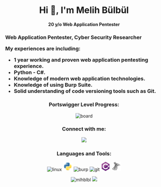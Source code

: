 <h1 align="center">Hi 👋, I'm Melih Bülbül</h1>
<h4 align="center" >20 y/o Web Application Pentester </h2>

<h3 >Web Application Pentester, Cyber Security Researcher

My experiences are including:
- 1 year working and proven web application pentesting experience.
- Python - C#.
- Knowledge of modern web application technologies.
- Knowledge of using Burp Suite.
- Solid understanding of code versioning tools such as Git.
</h3>
<h3 align="center">Portswigger Level Progress:</h2>
<p align="center">
<img src="https://github.com/mlhblbl/mlhblbl.github.io/blob/main/portswigger.PNG" alt="board" align="center" width="200" height="200"/>
</p>

<h3 align="center">Connect with me:</h2>
<p align="center">
  <a href="https://linkedin.com/in/mlhblbl"><img src="https://img.shields.io/badge/linkedin-0077B5.svg?style=for-the-badge&logo=linkedin&logoColor=white"/></a>
</p>

<h3 align="center">Languages and Tools:</h2>
<p align="center">
<img src="https://www.vectorlogo.zone/logos/linux/linux-icon.svg" alt="linux" width="30" height="30"/>
<img src="https://raw.githubusercontent.com/devicons/devicon/master/icons/python/python-original.svg" alt="python" width="30" height="30"/>
<img src="https://portswigger.net/content/images/logos/favicon.ico" alt="burp" width="30" height="30"/>
<img src="https://www.vectorlogo.zone/logos/git-scm/git-scm-icon.svg" alt="git" width="30" height="30"/>
<img src="https://raw.githubusercontent.com/devicons/devicon/master/icons/csharp/csharp-original.svg" alt="csharp" width="30" height="30"/> 
<img src="https://raw.githubusercontent.com/devicons/devicon/master/icons/microsoftsqlserver/microsoftsqlserver-plain.svg" alt="mssql" width="30" height="30"/>
  

</p>

<p align="center">
 
<img src="https://github-readme-stats.vercel.app/api/top-langs/?username=mlhblbl&layout=compact&hide=html&theme=radical" alt="mlhblbl"/>
<img height="170em" src="https://github-readme-stats.vercel.app/api?username=mlhblbl&include_all_commits=true&count_private=true&show_icons=true&theme=radical"/>


</p>
